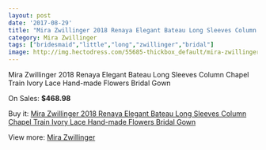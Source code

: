 ```yaml
---
layout: post
date: '2017-08-29'
title: "Mira Zwillinger 2018 Renaya Elegant Bateau Long Sleeves Column Chapel Train Ivory Lace Hand-made Flowers Bridal Gown"
category: Mira Zwillinger
tags: ["bridesmaid","little","long","zwillinger","bridal"]
image: http://img.hectodress.com/55685-thickbox_default/mira-zwillinger-2018-renaya-elegant-bateau-long-sleeves-column-chapel-train-ivory-lace-hand-made-flowers-bridal-gown.jpg
---
```

Mira Zwillinger 2018 Renaya Elegant Bateau Long Sleeves Column Chapel Train Ivory Lace Hand-made Flowers Bridal Gown

On Sales: **$468.98**
<a href="https://www.hectodress.com/mira-zwillinger/17479-mira-zwillinger-2018-renaya-elegant-bateau-long-sleeves-column-chapel-train-ivory-lace-hand-made-flowers-bridal-gown.html"><amp-img layout="responsive" width="600" height="600" src="//img.hectodress.com/55685-thickbox_default/mira-zwillinger-2018-renaya-elegant-bateau-long-sleeves-column-chapel-train-ivory-lace-hand-made-flowers-bridal-gown.jpg" alt="Mira Zwillinger 2018 Renaya Elegant Bateau Long Sleeves Column Chapel Train Ivory Lace Hand-made Flowers Bridal Gown 0" /></a>
<a href="https://www.hectodress.com/mira-zwillinger/17479-mira-zwillinger-2018-renaya-elegant-bateau-long-sleeves-column-chapel-train-ivory-lace-hand-made-flowers-bridal-gown.html"><amp-img layout="responsive" width="600" height="600" src="//img.hectodress.com/55690-thickbox_default/mira-zwillinger-2018-renaya-elegant-bateau-long-sleeves-column-chapel-train-ivory-lace-hand-made-flowers-bridal-gown.jpg" alt="Mira Zwillinger 2018 Renaya Elegant Bateau Long Sleeves Column Chapel Train Ivory Lace Hand-made Flowers Bridal Gown 1" /></a>
<a href="https://www.hectodress.com/mira-zwillinger/17479-mira-zwillinger-2018-renaya-elegant-bateau-long-sleeves-column-chapel-train-ivory-lace-hand-made-flowers-bridal-gown.html"><amp-img layout="responsive" width="600" height="600" src="//img.hectodress.com/55689-thickbox_default/mira-zwillinger-2018-renaya-elegant-bateau-long-sleeves-column-chapel-train-ivory-lace-hand-made-flowers-bridal-gown.jpg" alt="Mira Zwillinger 2018 Renaya Elegant Bateau Long Sleeves Column Chapel Train Ivory Lace Hand-made Flowers Bridal Gown 2" /></a>
<a href="https://www.hectodress.com/mira-zwillinger/17479-mira-zwillinger-2018-renaya-elegant-bateau-long-sleeves-column-chapel-train-ivory-lace-hand-made-flowers-bridal-gown.html"><amp-img layout="responsive" width="600" height="600" src="//img.hectodress.com/55688-thickbox_default/mira-zwillinger-2018-renaya-elegant-bateau-long-sleeves-column-chapel-train-ivory-lace-hand-made-flowers-bridal-gown.jpg" alt="Mira Zwillinger 2018 Renaya Elegant Bateau Long Sleeves Column Chapel Train Ivory Lace Hand-made Flowers Bridal Gown 3" /></a>
<a href="https://www.hectodress.com/mira-zwillinger/17479-mira-zwillinger-2018-renaya-elegant-bateau-long-sleeves-column-chapel-train-ivory-lace-hand-made-flowers-bridal-gown.html"><amp-img layout="responsive" width="600" height="600" src="//img.hectodress.com/55687-thickbox_default/mira-zwillinger-2018-renaya-elegant-bateau-long-sleeves-column-chapel-train-ivory-lace-hand-made-flowers-bridal-gown.jpg" alt="Mira Zwillinger 2018 Renaya Elegant Bateau Long Sleeves Column Chapel Train Ivory Lace Hand-made Flowers Bridal Gown 4" /></a>
<a href="https://www.hectodress.com/mira-zwillinger/17479-mira-zwillinger-2018-renaya-elegant-bateau-long-sleeves-column-chapel-train-ivory-lace-hand-made-flowers-bridal-gown.html"><amp-img layout="responsive" width="600" height="600" src="//img.hectodress.com/55686-thickbox_default/mira-zwillinger-2018-renaya-elegant-bateau-long-sleeves-column-chapel-train-ivory-lace-hand-made-flowers-bridal-gown.jpg" alt="Mira Zwillinger 2018 Renaya Elegant Bateau Long Sleeves Column Chapel Train Ivory Lace Hand-made Flowers Bridal Gown 5" /></a>

Buy it: [Mira Zwillinger 2018 Renaya Elegant Bateau Long Sleeves Column Chapel Train Ivory Lace Hand-made Flowers Bridal Gown](https://www.hectodress.com/mira-zwillinger/17479-mira-zwillinger-2018-renaya-elegant-bateau-long-sleeves-column-chapel-train-ivory-lace-hand-made-flowers-bridal-gown.html "Mira Zwillinger 2018 Renaya Elegant Bateau Long Sleeves Column Chapel Train Ivory Lace Hand-made Flowers Bridal Gown")

View more: [Mira Zwillinger](https://www.hectodress.com/361-mira-zwillinger "Mira Zwillinger")
